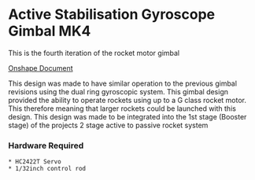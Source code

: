 # Active Stabilisation Gyroscope Gimbal MK4
This is the fourth iteration of the rocket motor gimbal

[Onshape Document](https://cad.onshape.com/documents/ac475682b0dcfe2c53e7e1ff/v/39afad7ddf3185f5003d1adf/e/2e63972efa3253e1ef49b592)

This design was made to have similar operation to the previous gimbal revisions using the dual ring gyroscopic system. This gimbal design provided the ability to operate rockets using up to a G class rocket motor. This therefore meaning that larger rockets could be launched with this design. This design was made to be integrated into the 1st stage (Booster stage) of the projects 2 stage active to passive rocket system

### Hardware Required

    * HC2422T Servo
    * 1/32inch control rod